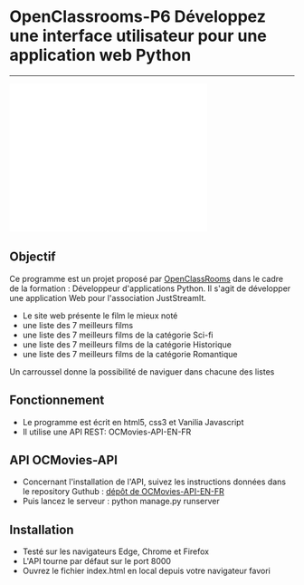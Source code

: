 # OpenClassrooms-P6 Développez une interface utilisateur pour une application web Python
---
![logo](images/logo_dark.png)

## Objectif
Ce programme est un projet proposé par [OpenClassRooms](https://openclassrooms.com/fr/) dans le cadre de la formation :
Développeur d'applications Python. Il s'agit de développer une application Web pour l'association JustStreamIt.

* Le site web présente le film le mieux noté
* une liste des 7 meilleurs films 
* une liste des 7 meilleurs films de la catégorie Sci-fi
* une liste des 7 meilleurs films de la catégorie Historique
* une liste des 7 meilleurs films de la catégorie Romantique

Un carroussel donne la possibilité de naviguer dans chacune des listes

## Fonctionnement

* Le programme est écrit en html5, css3 et Vanilia Javascript
* Il utilise une API REST: OCMovies-API-EN-FR

## API OCMovies-API

* Concernant l'installation de l'API, suivez les instructions données dans le repository Guthub :
[dépôt de OCMovies-API-EN-FR](https://github.com/OpenClassrooms-Student-Center/OCMovies-API-EN-FR)
* Puis lancez le serveur : python manage.py runserver

## Installation

* Testé sur les navigateurs Edge, Chrome et Firefox
* L'API tourne par défaut sur le port 8000
* Ouvrez le fichier index.html en local depuis votre navigateur favori